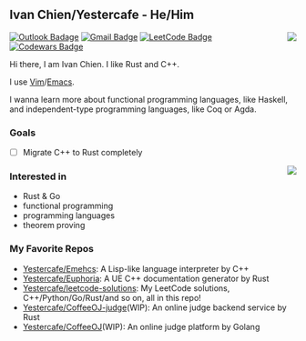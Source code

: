 ## Ivan Chien/Yestercafe - He/Him

<div>
  <picture>
    <source
      srcset="https://github-readme-stats.vercel.app/api?username=Yestercafe&show_icons=true&count_private=true&theme=apprentice"
      media="(prefers-color-scheme: dark)"
    />
    <source
      srcset="https://github-readme-stats.vercel.app/api?username=Yestercafe&show_icons=true&count_private=true"
      media="(prefers-color-scheme: light), (prefers-color-scheme: no-preference)"
    />
    <img align="right" src="https://github-readme-stats.vercel.app/api?username=Yestercafe&show_icons=true&count_private=true" />
  </picture>
</div>

[![Outlook Badage](https://img.shields.io/badge/-Outlook-0078d4?style=flat-square&logo=Microsoft%20outlook&logoColor=white&link=mailto:qyc027@outlook.com)](mailto:qyc027@outlook.com) [![Gmail Badge](https://img.shields.io/badge/-Gmail-c14438?style=flat-square&logo=Gmail&logoColor=white&link=mailto:qyc027@gmail.com)](mailto:qyc027@gmail.com) [![LeetCode Badge](https://img.shields.io/badge/-LeetCode-f89f1b?style=flat-square&logo=leetcode&logoColor=white&link=https://leetcode.com/Yescafe)](https://leetcode.com/Yescafe) [![Codewars Badge](https://img.shields.io/badge/-Codewars-b1361e?style=flat-square&logo=codewars&logoColor=white&link=https://www.codewars.com/users/Yescafe)](https://www.codewars.com/users/Yescafe)

Hi there, I am Ivan Chien. I like Rust and C++.

I use [Vim](https://github.com/Yestercafe/nvim)/[Emacs](https://github.com/Yestercafe/zero.emacs).

I wanna learn more about functional programming languages, like Haskell, and independent-type programming languages, like Coq or Agda.

### Goals

- [ ] Migrate C++ to Rust completely

<picture>
  <source
    srcset="https://github-readme-stats.vercel.app/api/wakatime?username=Yestercafe&layout=compact&langs_count=6&range=last_7_days&is_including_today=true&custom_title=Languages%20I%20Used%20Recently&theme=apprentice"
    media="(prefers-color-scheme: dark)"
  />
  <source
    srcset="https://github-readme-stats.vercel.app/api/wakatime?username=Yestercafe&layout=compact&langs_count=6&range=last_7_days&is_including_today=true&custom_title=Languages%20I%20Used%20Recently"
    media="(prefers-color-scheme: light), (prefers-color-scheme: no-preference)"
  />
  <img align="right" src="https://github-readme-stats.vercel.app/api/wakatime?username=Yestercafe&layout=compact&langs_count=6&range=last_7_days&is_including_today=true&custom_title=Languages%20I%20Used%20Recently" />
</picture>

### Interested in

- Rust & Go
- functional programming
- programming languages
- theorem proving

### My Favorite Repos

- [Yestercafe/Emehcs](https://github.com/Yestercafe/Emehcs): A Lisp-like language interpreter by C++
- [Yestercafe/Euphoria](https://github.com/Yestercafe/Euphoria): A UE C++ documentation generator by Rust
- [Yestercafe/leetcode-solutions](https://github.com/Yestercafe/leetcode-solutions): My LeetCode solutions, C++/Python/Go/Rust/and so on, all in this repo!
- [Yestercafe/CoffeeOJ-judge](https://github.com/Yestercafe/CoffeeOJ-judge)(WIP): An online judge backend service by Rust
- [Yestercafe/CoffeeOJ](https://github.com/Yestercafe/CoffeeOJ)(WIP): An online judge platform by Golang
